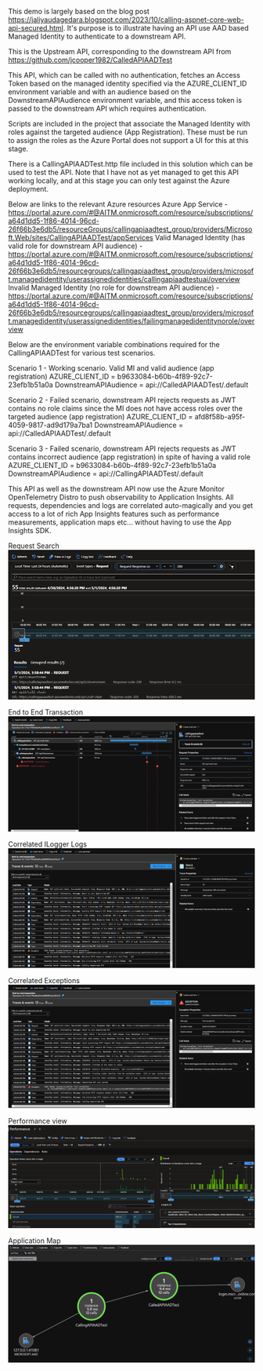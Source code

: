 This demo is largely based on the blog post https://jaliyaudagedara.blogspot.com/2023/10/calling-aspnet-core-web-api-secured.html.  It's purpose is to illustrate having an API use AAD based Managed Identity to authenticate to a downstream API.

This is the Upstream API, corresponding to the downstream API from https://github.com/jcooper1982/CalledAPIAADTest

This API, which can be called with no authentication, fetches an Access Token based on the managed identity specified via the AZURE_CLIENT_ID environment variable and with an audience based on the DownstreamAPIAudience environment variable, and this access token is passed to the downstream API which requires authentication.

Scripts are included in the project that associate the Managed Identity with roles against the targeted audience (App Registration).  These must be run to assign the roles as the Azure Portal does not support a UI for this at this stage.

There is a CallingAPIAADTest.http file included in this solution which can be used to test the API.  Note that I have not as yet managed to get this API working locally, and at this stage you can only test against the Azure deployment.

Below are links to the relevant Azure resources
Azure App Service - https://portal.azure.com/#@AITM.onmicrosoft.com/resource/subscriptions/a64d1dd5-1f86-4014-96cd-26f66b3e6db5/resourceGroups/callingapiaadtest_group/providers/Microsoft.Web/sites/CallingAPIAADTest/appServices
Valid Managed Identity (has valid role for downstream API audience) - https://portal.azure.com/#@AITM.onmicrosoft.com/resource/subscriptions/a64d1dd5-1f86-4014-96cd-26f66b3e6db5/resourcegroups/callingapiaadtest_group/providers/microsoft.managedidentity/userassignedidentities/callingapiaadtestuai/overview
Invalid Managed Identity (no role for downstream API audience) - https://portal.azure.com/#@AITM.onmicrosoft.com/resource/subscriptions/a64d1dd5-1f86-4014-96cd-26f66b3e6db5/resourcegroups/callingapiaadtest_group/providers/microsoft.managedidentity/userassignedidentities/failingmanagedidentitynorole/overview

Below are the environment variable combinations required for the CallingAPIAADTest for various test scenarios.

Scenario 1 - Working scenario.  Valid MI and valid audience (app registration)
AZURE_CLIENT_ID = b9633084-b60b-4f89-92c7-23efb1b51a0a
DownstreamAPIAudience = api://CalledAPIAADTest/.default

Scenario 2 - Failed scenario, downstream API rejects requests as JWT contains no role claims since the MI does not have access roles over the targeted audience (app registration)
AZURE_CLIENT_ID = afd8f58b-a95f-4059-9817-ad9d179a7ba1
DownstreamAPIAudience = api://CalledAPIAADTest/.default

Scenario 3 - Failed scenario, downstream API rejects requests as JWT contains incorrect audience (app registration) in spite of having a valid role
AZURE_CLIENT_ID = b9633084-b60b-4f89-92c7-23efb1b51a0a
DownstreamAPIAudience = api://CallingAPIAADTest/.default

This API as well as the downstream API now use the Azure Monitor OpenTelemetry Distro to push observability to Application Insights.  All requests, dependencies and logs are correlated auto-magically and you get access to a lot of rich App Insights features such as performance measurements, application maps etc... without having to use the App Insights SDK.

Request Search
![alt text](https://github.com/jcooper1982/CallingAPIAADTest/blob/master/Images/Request%20Search.png)

End to End Transaction
![alt text](https://github.com/jcooper1982/CallingAPIAADTest/blob/master/Images/CallingAPI%20End%20to%20End%20Transaction.png)

Correlated ILogger Logs
![alt text](https://github.com/jcooper1982/CallingAPIAADTest/blob/master/Images/Correlated%20ILogger%20Log%20Message.png)

Correlated Exceptions
![alt text](https://github.com/jcooper1982/CallingAPIAADTest/blob/master/Images/Correlated%20Exception.png)

Performance view
![alt text](https://github.com/jcooper1982/CallingAPIAADTest/blob/master/Images/Performance.png)

Application Map
![alt text](https://github.com/jcooper1982/CallingAPIAADTest/blob/master/Images/Application%20Map.png)
